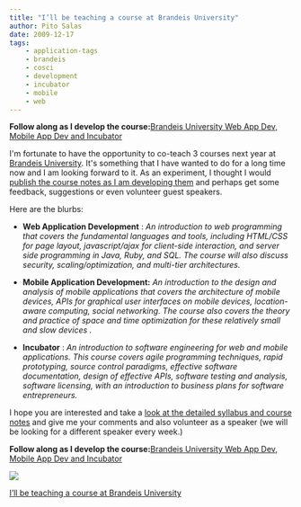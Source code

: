 ```yaml
---
title: "I’ll be teaching a course at Brandeis University"
author: Pito Salas
date: 2009-12-17
tags:
    - application-tags
    - brandeis
    - cosci
    - development
    - incubator
    - mobile
    - web
---
```




**Follow along as I develop the course:**[Brandeis University Web App Dev,
Mobile App Dev and
Incubator](<http://docs.google.com/View?id=ah8kcntpcgb9_29dpdk3thp>)

I'm fortunate to have the opportunity to co-teach 3 courses next year at
[Brandeis University](<http://www.brandeis.edu>). It's something that I have
wanted to do for a long time now and I am looking forward to it. As an
experiment, I thought I would [publish the course notes as I am developing
them](<http://docs.google.com/View?id=ah8kcntpcgb9_29dpdk3thp>) and perhaps
get some feedback, suggestions or even volunteer guest speakers.

Here are the blurbs:

  * **Web Application Development** : _An introduction to web programming that covers the fundamental languages and tools, including HTML/CSS for page layout, javascript/ajax for client-side interaction, and server side programming in Java, Ruby, and SQL. The course will also discuss security, scaling/optimization, and multi-tier architectures._

  * **Mobile Application Development:** _An introduction to the design and analysis of mobile applications that covers the architecture of mobile devices, APIs for graphical user interfaces on mobile devices, location-aware computing, social networking. The course also covers the theory and practice of space and time optimization for these relatively small and slow devices _.__

  * **Incubator** : _An introduction to software engineering for web and mobile applications. This course covers agile programming techniques, rapid prototyping, source control paradigms, effective software documentation, design of effective APIs, software testing and analysis, software licensing, with an introduction to business plans for software entrepreneurs._

I hope you are interested and take a [look at the detailed syllabus and course
notes](<http://docs.google.com/View?id=ah8kcntpcgb9_29dpdk3thp>) and give me
your comments and also volunteer as a speaker (we will be looking for a
different speaker every week.)

**Follow along as I develop the course:**[Brandeis University Web App Dev,
Mobile App Dev and
Incubator](<http://docs.google.com/View?id=ah8kcntpcgb9_29dpdk3thp>)

![](https://i0.wp.com/img.zemanta.com/pixy.gif?w=584)


[I’ll be teaching a course at Brandeis University](None)
